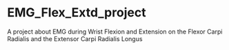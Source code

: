 # EMG_Flex_Extd_project
A project about EMG during Wrist Flexion and Extension on the Flexor Carpi Radialis and the Extensor Carpi Radialis Longus
